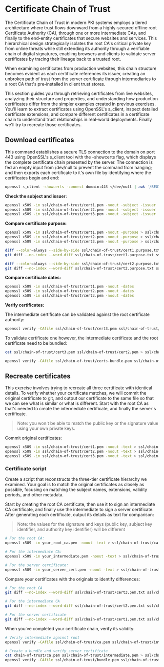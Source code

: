 # Certificate Chain of Trust

The Certificate Chain of Trust in modern PKI systems employs a tiered architecture where trust flows downward from a highly-secured offline root Certificate Authority (CA), through one or more intermediate CAs, and finally to the end-entity certificates that secure websites and services. This hierarchical design strategically isolates the root CA's critical private key from online threats while still extending its authority through a verifiable chain of digital signatures, enabling browsers and clients to validate server certificates by tracing their lineage back to a trusted root.

When examining certificates from production websites, this chain structure becomes evident as each certificate references its issuer, creating an unbroken path of trust from the server certificate through intermediaries to a root CA that's pre-installed in client trust stores.

This section guides you through retrieving certificates from live websites, analyzing their structure and properties, and understanding how production certificates differ from the simpler examples created in previous exercises. You'll learn to extract certificates using OpenSSL's s_client, inspect detailed certificate extensions, and compare different certificates in a certificate chain to understand trust relationships in real-world deployments. Finally we'll try to recreate those certificates.

## Download certificates

This command establishes a secure TLS connection to the domain on port 443 using OpenSSL's s_client tool with the -showcerts flag, which displays the complete certificate chain presented by the server. The connection is fed an empty input from /dev/null to prevent the command from hanging; and then exports each certificate to it's own file by identifying where the certificates begin and end:
```bash
openssl s_client -showcerts -connect domain:443 </dev/null | awk '/BEGIN CERTIFICATE/,/END CERTIFICATE/{ if(/BEGIN CERTIFICATE/){a++}; out="ssl/chain-of-trust/cert"a".pem"; print >out}'
```

**Check the subject and issuer:**
```bash
openssl x509 -in ssl/chain-of-trust/cert1.pem -noout -subject -issuer
openssl x509 -in ssl/chain-of-trust/cert2.pem -noout -subject -issuer
openssl x509 -in ssl/chain-of-trust/cert3.pem -noout -subject -issuer
```

**Compare certificate purpose:**
```bash
openssl x509 -in ssl/chain-of-trust/cert1.pem -noout -purpose > ssl/chain-of-trust/cert1.purpose.txt
openssl x509 -in ssl/chain-of-trust/cert2.pem -noout -purpose > ssl/chain-of-trust/cert2.purpose.txt
openssl x509 -in ssl/chain-of-trust/cert3.pem -noout -purpose > ssl/chain-of-trust/cert3.purpose.txt

diff --color=always --side-by-side ssl/chain-of-trust/cert1.purpose.txt ssl/chain-of-trust/cert2.purpose.txt
git diff --no-index --word-diff ssl/chain-of-trust/cert1.purpose.txt ssl/chain-of-trust/cert2.purpose.txt

diff --color=always --side-by-side ssl/chain-of-trust/cert2.purpose.txt ssl/chain-of-trust/cert3.purpose.txt
git diff --no-index --word-diff ssl/chain-of-trust/cert2.purpose.txt ssl/chain-of-trust/cert3.purpose.txt
```

**Compare certificate dates:**
```bash
openssl x509 -in ssl/chain-of-trust/cert1.pem -noout -dates
openssl x509 -in ssl/chain-of-trust/cert2.pem -noout -dates
openssl x509 -in ssl/chain-of-trust/cert3.pem -noout -dates
```

**Verify certificates:**

The intermediate certificate can be validated against the root certificate authority:
```bash
openssl verify -CAfile ssl/chain-of-trust/cert3.pem ssl/chain-of-trust/cert2.pem
```

To validate certificate one however, the intermediate certificate and the root certificate need to be bundled:
```bash
cat ssl/chain-of-trust/cert3.pem ssl/chain-of-trust/cert2.pem > ssl/chain-of-trust/certs-bundle.pem

openssl verify -CAfile ssl/chain-of-trust/certs-bundle.pem ssl/chain-of-trust/cert1.pem
```


## Recreate certificates

This exercise involves trying to recreate all three certificate with identical details. To verify whether your certificate matches, we will commit the original certificate to git, and output our certificate to the same file so that we can see what is similar or what is different. Start with the root CA as that's needed to create the intermediate certificate, and finally the server's certificate.

> Note: you won't be able to match the public key or the signature value using your own private keys.

Commit original certificates:
```bash
openssl x509 -in ssl/chain-of-trust/cert1.pem -noout -text > ssl/chain-of-trust/cert1.pem.txt
openssl x509 -in ssl/chain-of-trust/cert2.pem -noout -text > ssl/chain-of-trust/cert2.pem.txt
openssl x509 -in ssl/chain-of-trust/cert3.pem -noout -text > ssl/chain-of-trust/cert3.pem.txt
```

### Certificate script

Create a script that reconstructs the three-tier certificate hierarchy we examined. Your goal is to match the original certificates as closely as possible, focusing on matching the subject names, extensions, validity periods, and other metadata.

Start by creating the root CA certificate, then use it to sign an intermediate CA certificate, and finally use the intermediate to sign a server certificate. After generating each certificate, output its details as text for comparison:

> Note: the values for the signature and keys (public key, subject key identifier, and authority key identifier) will be different

```bash
# For the root CA:
openssl x509 -in your_root_ca.pem -noout -text > ssl/chain-of-trust/ca.pem.txt

# For the intermediate CA:
openssl x509 -in your_intermediate.pem -noout -text > ssl/chain-of-trust/intermediate.pem.txt

# For the server certificate:
openssl x509 -in your_server_cert.pem -noout -text > ssl/chain-of-trust/server.pem.txt
```

Compare your certificates with the originals to identify differences:
```bash
# For the root CA
git diff --no-index --word-diff ssl/chain-of-trust/cert3.pem.txt ssl/chain-of-trust/ca.pem.txt

# For the intermediate CA
git diff --no-index --word-diff ssl/chain-of-trust/cert2.pem.txt ssl/chain-of-trust/intermediate.pem.txt

# For the server certificate
git diff --no-index --word-diff ssl/chain-of-trust/cert1.pem.txt ssl/chain-of-trust/server.pem.txt
```

When you've completed your certificate chain, verify its validity:

```bash
# Verify intermediate against root
openssl verify -CAfile ssl/chain-of-trust/ca.pem ssl/chain-of-trust/intermediate.pem

# Create a bundle and verify server certificate
cat chain-of-trust/ca.pem ssl/chain-of-trust/intermediate.pem > ssl/chain-of-trust/bundle.pem
openssl verify -CAfile ssl/chain-of-trust/bundle.pem ssl/chain-of-trust/server.pem
```
